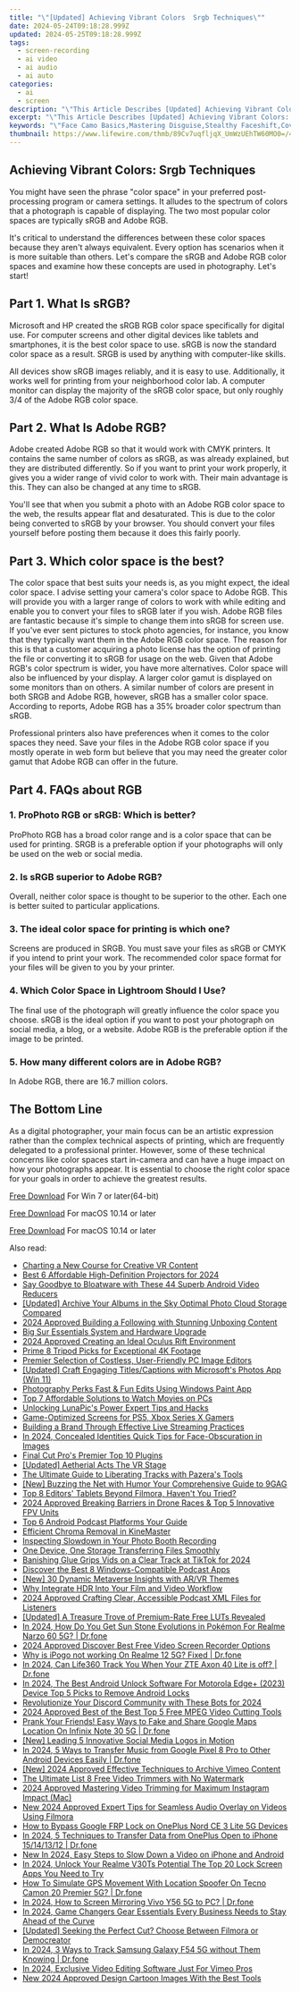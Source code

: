 ```yaml
---
title: "\"[Updated] Achieving Vibrant Colors  Srgb Techniques\""
date: 2024-05-24T09:18:28.999Z
updated: 2024-05-25T09:18:28.999Z
tags: 
  - screen-recording
  - ai video
  - ai audio
  - ai auto
categories: 
  - ai
  - screen
description: "\"This Article Describes [Updated] Achieving Vibrant Colors: Srgb Techniques\""
excerpt: "\"This Article Describes [Updated] Achieving Vibrant Colors: Srgb Techniques\""
keywords: "\"Face Camo Basics,Mastering Disguise,Stealthy Faceshift,Covert Identity Tips,Hide Your Visage Tech,Facial Obfuscation Tools,Techniques for Face-Cloaking\""
thumbnail: https://www.lifewire.com/thmb/89Cv7uqfljqX_UmWzUEhTW60MO0=/400x300/filters:no_upscale():max_bytes(150000):strip_icc()/GettyImages-527951743-5995afca6f53ba00102523d7.jpg
---
```


## Achieving Vibrant Colors: Srgb Techniques

You might have seen the phrase "color space" in your preferred post-processing program or camera settings. It alludes to the spectrum of colors that a photograph is capable of displaying. The two most popular color spaces are typically sRGB and Adobe RGB.

It's critical to understand the differences between these color spaces because they aren't always equivalent. Every option has scenarios when it is more suitable than others. Let's compare the sRGB and Adobe RGB color spaces and examine how these concepts are used in photography. Let's start!

## Part 1\. What Is sRGB?

Microsoft and HP created the sRGB RGB color space specifically for digital use. For computer screens and other digital devices like tablets and smartphones, it is the best color space to use. sRGB is now the standard color space as a result. SRGB is used by anything with computer-like skills.

All devices show sRGB images reliably, and it is easy to use. Additionally, it works well for printing from your neighborhood color lab. A computer monitor can display the majority of the sRGB color space, but only roughly 3/4 of the Adobe RGB color space.

## Part 2\. What Is Adobe RGB?

Adobe created Adobe RGB so that it would work with CMYK printers. It contains the same number of colors as sRGB, as was already explained, but they are distributed differently. So if you want to print your work properly, it gives you a wider range of vivid color to work with. Their main advantage is this. They can also be changed at any time to sRGB.

You'll see that when you submit a photo with an Adobe RGB color space to the web, the results appear flat and desaturated. This is due to the color being converted to sRGB by your browser. You should convert your files yourself before posting them because it does this fairly poorly.

## Part 3\. Which color space is the best?

The color space that best suits your needs is, as you might expect, the ideal color space. I advise setting your camera's color space to Adobe RGB. This will provide you with a larger range of colors to work with while editing and enable you to convert your files to sRGB later if you wish. Adobe RGB files are fantastic because it's simple to change them into sRGB for screen use. If you've ever sent pictures to stock photo agencies, for instance, you know that they typically want them in the Adobe RGB color space. The reason for this is that a customer acquiring a photo license has the option of printing the file or converting it to sRGB for usage on the web. Given that Adobe RGB's color spectrum is wider, you have more alternatives. Color space will also be influenced by your display. A larger color gamut is displayed on some monitors than on others. A similar number of colors are present in both SRGB and Adobe RGB, however, sRGB has a smaller color space. According to reports, Adobe RGB has a 35% broader color spectrum than sRGB.

Professional printers also have preferences when it comes to the color spaces they need. Save your files in the Adobe RGB color space if you mostly operate in web form but believe that you may need the greater color gamut that Adobe RGB can offer in the future.

## Part 4\. FAQs about RGB

### 1\. ProPhoto RGB or sRGB: Which is better?

ProPhoto RGB has a broad color range and is a color space that can be used for printing. SRGB is a preferable option if your photographs will only be used on the web or social media.

### 2\. Is sRGB superior to Adobe RGB?

Overall, neither color space is thought to be superior to the other. Each one is better suited to particular applications.

### 3\. The ideal color space for printing is which one?

Screens are produced in SRGB. You must save your files as sRGB or CMYK if you intend to print your work. The recommended color space format for your files will be given to you by your printer.

### 4\. Which Color Space in Lightroom Should I Use?

The final use of the photograph will greatly influence the color space you choose. sRGB is the ideal option if you want to post your photograph on social media, a blog, or a website. Adobe RGB is the preferable option if the image to be printed.

### 5\. How many different colors are in Adobe RGB?

In Adobe RGB, there are 16.7 million colors.

## The Bottom Line

As a digital photographer, your main focus can be an artistic expression rather than the complex technical aspects of printing, which are frequently delegated to a professional printer. However, some of these technical concerns like color spaces start in-camera and can have a huge impact on how your photographs appear. It is essential to choose the right color space for your goals in order to achieve the greatest results.

[Free Download](https://tools.techidaily.com/wondershare/filmora/download/) For Win 7 or later(64-bit)

[Free Download](https://tools.techidaily.com/wondershare/filmora/download/) For macOS 10.14 or later

[Free Download](https://tools.techidaily.com/wondershare/filmora/download/) For macOS 10.14 or later

<ins class="adsbygoogle"
     style="display:block"
     data-ad-format="autorelaxed"
     data-ad-client="ca-pub-7571918770474297"
     data-ad-slot="1223367746"></ins>

<ins class="adsbygoogle"
     style="display:block"
     data-ad-format="autorelaxed"
     data-ad-client="ca-pub-7571918770474297"
     data-ad-slot="1223367746"></ins>



<ins class="adsbygoogle"
     style="display:block"
     data-ad-client="ca-pub-7571918770474297"
     data-ad-slot="8358498916"
     data-ad-format="auto"
     data-full-width-responsive="true"></ins>


<span class="atpl-alsoreadstyle">Also read:</span>
<div><ul>
<li><a href="https://extra-lessons.techidaily.com/charting-a-new-course-for-creative-vr-content/"><u>Charting a New Course for Creative VR Content</u></a></li>
<li><a href="https://extra-lessons.techidaily.com/best-6-affordable-high-definition-projectors-for-2024/"><u>Best 6 Affordable High-Definition Projectors for 2024</u></a></li>
<li><a href="https://extra-lessons.techidaily.com/say-goodbye-to-bloatware-with-these-44-superb-android-video-reducers/"><u>Say Goodbye to Bloatware with These 44 Superb Android Video Reducers</u></a></li>
<li><a href="https://extra-lessons.techidaily.com/updated-archive-your-albums-in-the-sky-optimal-photo-cloud-storage-compared/"><u>[Updated] Archive Your Albums in the Sky  Optimal Photo Cloud Storage Compared</u></a></li>
<li><a href="https://extra-lessons.techidaily.com/2024-approved-building-a-following-with-stunning-unboxing-content/"><u>2024 Approved  Building a Following with Stunning Unboxing Content</u></a></li>
<li><a href="https://extra-lessons.techidaily.com/big-sur-essentials-system-and-hardware-upgrade/"><u>Big Sur Essentials  System and Hardware Upgrade</u></a></li>
<li><a href="https://extra-lessons.techidaily.com/2024-approved-creating-an-ideal-oculus-rift-environment/"><u>2024 Approved  Creating an Ideal Oculus Rift Environment</u></a></li>
<li><a href="https://extra-lessons.techidaily.com/prime-8-tripod-picks-for-exceptional-4k-footage/"><u>Prime 8 Tripod Picks for Exceptional 4K Footage</u></a></li>
<li><a href="https://extra-lessons.techidaily.com/premier-selection-of-costless-user-friendly-pc-image-editors/"><u>Premier Selection of Costless, User-Friendly PC Image Editors</u></a></li>
<li><a href="https://extra-lessons.techidaily.com/updated-craft-engaging-titlescaptions-with-microsofts-photos-app-win-11/"><u>[Updated] Craft Engaging Titles/Captions with Microsoft's Photos App (Win 11)</u></a></li>
<li><a href="https://extra-lessons.techidaily.com/photography-perks-fast-and-fun-edits-using-windows-paint-app/"><u>Photography Perks  Fast & Fun Edits Using Windows Paint App</u></a></li>
<li><a href="https://extra-lessons.techidaily.com/top-7-affordable-solutions-to-watch-movies-on-pcs/"><u>Top 7 Affordable Solutions to Watch Movies on PCs</u></a></li>
<li><a href="https://extra-lessons.techidaily.com/unlocking-lunapics-power-expert-tips-and-hacks/"><u>Unlocking LunaPic's Power  Expert Tips and Hacks</u></a></li>
<li><a href="https://extra-lessons.techidaily.com/game-optimized-screens-for-ps5-xbox-series-x-gamers/"><u>Game-Optimized Screens for PS5, Xbox Series X Gamers</u></a></li>
<li><a href="https://extra-lessons.techidaily.com/building-a-brand-through-effective-live-streaming-practices/"><u>Building a Brand Through Effective Live Streaming Practices</u></a></li>
<li><a href="https://extra-lessons.techidaily.com/in-2024-concealed-identities-quick-tips-for-face-obscuration-in-images/"><u>In 2024, Concealed Identities  Quick Tips for Face-Obscuration in Images</u></a></li>
<li><a href="https://extra-lessons.techidaily.com/final-cut-pros-premier-top-10-plugins/"><u>Final Cut Pro's Premier Top 10 Plugins</u></a></li>
<li><a href="https://extra-lessons.techidaily.com/updated-aetherial-acts-the-vr-stage/"><u>[Updated] Aetherial Acts  The VR Stage</u></a></li>
<li><a href="https://extra-lessons.techidaily.com/the-ultimate-guide-to-liberating-tracks-with-pazeras-tools/"><u>The Ultimate Guide to Liberating Tracks with Pazera's Tools</u></a></li>
<li><a href="https://extra-lessons.techidaily.com/new-buzzing-the-net-with-humor-your-comprehensive-guide-to-9gag/"><u>[New] Buzzing the Net with Humor  Your Comprehensive Guide to 9GAG</u></a></li>
<li><a href="https://extra-lessons.techidaily.com/top-8-editors-tablets-beyond-filmora-havent-you-tried/"><u>Top 8 Editors' Tablets  Beyond Filmora, Haven't You Tried?</u></a></li>
<li><a href="https://extra-lessons.techidaily.com/2024-approved-breaking-barriers-in-drone-races-and-top-5-innovative-fpv-units/"><u>2024 Approved  Breaking Barriers in Drone Races & Top 5 Innovative FPV Units</u></a></li>
<li><a href="https://extra-lessons.techidaily.com/top-6-android-podcast-platforms-your-guide/"><u>Top 6 Android Podcast Platforms  Your Guide</u></a></li>
<li><a href="https://extra-lessons.techidaily.com/efficient-chroma-removal-in-kinemaster/"><u>Efficient Chroma Removal in KineMaster</u></a></li>
<li><a href="https://extra-lessons.techidaily.com/inspecting-slowdown-in-your-photo-booth-recording/"><u>Inspecting Slowdown in Your Photo Booth Recording</u></a></li>
<li><a href="https://extra-lessons.techidaily.com/one-device-one-storage-transferring-files-smoothly/"><u>One Device, One Storage  Transferring Files Smoothly</u></a></li>
<li><a href="https://extra-lessons.techidaily.com/banishing-glue-grips-vids-on-a-clear-track-at-tiktok-for-2024/"><u>Banishing Glue Grips  Vids on a Clear Track at TikTok for 2024</u></a></li>
<li><a href="https://extra-lessons.techidaily.com/discover-the-best-8-windows-compatible-podcast-apps/"><u>Discover the Best 8 Windows-Compatible Podcast Apps</u></a></li>
<li><a href="https://extra-lessons.techidaily.com/new-30-dynamic-metaverse-insights-with-arvr-themes/"><u>[New] 30 Dynamic Metaverse Insights with AR/VR Themes</u></a></li>
<li><a href="https://extra-lessons.techidaily.com/why-integrate-hdr-into-your-film-and-video-workflow/"><u>Why Integrate HDR Into Your Film and Video Workflow</u></a></li>
<li><a href="https://extra-lessons.techidaily.com/2024-approved-crafting-clear-accessible-podcast-xml-files-for-listeners/"><u>2024 Approved  Crafting Clear, Accessible Podcast XML Files for Listeners</u></a></li>
<li><a href="https://extra-lessons.techidaily.com/updated-a-treasure-trove-of-premium-rate-free-luts-revealed/"><u>[Updated] A Treasure Trove of Premium-Rate Free LUTs Revealed</u></a></li>
<li><a href="https://pokemon-go-android.techidaily.com/in-2024-how-do-you-get-sun-stone-evolutions-in-pokemon-for-realme-narzo-60-5g-drfone-by-drfone-virtual-android/"><u>In 2024, How Do You Get Sun Stone Evolutions in Pokémon For Realme Narzo 60 5G? | Dr.fone</u></a></li>
<li><a href="https://remote-screen-capture.techidaily.com/2024-approved-discover-best-free-video-screen-recorder-options/"><u>2024 Approved  Discover Best Free Video Screen Recorder Options</u></a></li>
<li><a href="https://pokemon-go-android.techidaily.com/why-is-ipogo-not-working-on-realme-12-5g-fixed-drfone-by-drfone-virtual-android/"><u>Why is iPogo not working On Realme 12 5G? Fixed | Dr.fone</u></a></li>
<li><a href="https://review-topics.techidaily.com/in-2024-can-life360-track-you-when-your-zte-axon-40-lite-is-off-drfone-by-drfone-virtual-android/"><u>In 2024, Can Life360 Track You When Your ZTE Axon 40 Lite is off? | Dr.fone</u></a></li>
<li><a href="https://sim-unlock.techidaily.com/in-2024-the-best-android-unlock-software-for-motorola-edgeplus-2023-device-top-5-picks-to-remove-android-locks-by-drfone-android/"><u>In 2024, The Best Android Unlock Software For Motorola Edge+ (2023) Device Top 5 Picks to Remove Android Locks</u></a></li>
<li><a href="https://discord-videos.techidaily.com/revolutionize-your-discord-community-with-these-bots-for-2024/"><u>Revolutionize Your Discord Community with These Bots for 2024</u></a></li>
<li><a href="https://smart-video-creator.techidaily.com/2024-approved-best-of-the-best-top-5-free-mpeg-video-cutting-tools/"><u>2024 Approved Best of the Best Top 5 Free MPEG Video Cutting Tools</u></a></li>
<li><a href="https://fake-location.techidaily.com/prank-your-friends-easy-ways-to-fake-and-share-google-maps-location-on-infinix-note-30-5g-drfone-by-drfone-virtual-android/"><u>Prank Your Friends! Easy Ways to Fake and Share Google Maps Location On Infinix Note 30 5G | Dr.fone</u></a></li>
<li><a href="https://discord-videos.techidaily.com/new-leading-5-innovative-social-media-logos-in-motion/"><u>[New] Leading 5 Innovative Social Media Logos in Motion</u></a></li>
<li><a href="https://android-transfer.techidaily.com/in-2024-5-ways-to-transfer-music-from-google-pixel-8-pro-to-other-android-devices-easily-drfone-by-drfone-transfer-from-android-transfer-from-android/"><u>In 2024, 5 Ways to Transfer Music from Google Pixel 8 Pro to Other Android Devices Easily | Dr.fone</u></a></li>
<li><a href="https://video-screen-grab.techidaily.com/new-2024-approved-effective-techniques-to-archive-vimeo-content/"><u>[New] 2024 Approved  Effective Techniques to Archive Vimeo Content</u></a></li>
<li><a href="https://ai-vdieo-software.techidaily.com/the-ultimate-list-8-free-video-trimmers-with-no-watermark/"><u>The Ultimate List 8 Free Video Trimmers with No Watermark</u></a></li>
<li><a href="https://instagram-videos.techidaily.com/2024-approved-mastering-video-trimming-for-maximum-instagram-impact-mac/"><u>2024 Approved  Mastering Video Trimming for Maximum Instagram Impact (Mac)</u></a></li>
<li><a href="https://audio-editing.techidaily.com/new-2024-approved-expert-tips-for-seamless-audio-overlay-on-videos-using-filmora/"><u>New 2024 Approved Expert Tips for Seamless Audio Overlay on Videos Using Filmora</u></a></li>
<li><a href="https://android-frp.techidaily.com/how-to-bypass-google-frp-lock-on-oneplus-nord-ce-3-lite-5g-devices-by-drfone-android/"><u>How to Bypass Google FRP Lock on OnePlus Nord CE 3 Lite 5G Devices</u></a></li>
<li><a href="https://android-transfer.techidaily.com/in-2024-5-techniques-to-transfer-data-from-oneplus-open-to-iphone-15141312-drfone-by-drfone-transfer-from-android-transfer-from-android/"><u>In 2024, 5 Techniques to Transfer Data from OnePlus Open to iPhone 15/14/13/12 | Dr.fone</u></a></li>
<li><a href="https://ai-video-editing.techidaily.com/new-in-2024-easy-steps-to-slow-down-a-video-on-iphone-and-android/"><u>New In 2024, Easy Steps to Slow Down a Video on iPhone and Android</u></a></li>
<li><a href="https://easy-unlock-android.techidaily.com/in-2024-unlock-your-realme-v30ts-potential-the-top-20-lock-screen-apps-you-need-to-try-by-drfone-android/"><u>In 2024, Unlock Your Realme V30Ts Potential The Top 20 Lock Screen Apps You Need to Try</u></a></li>
<li><a href="https://fake-location.techidaily.com/how-to-simulate-gps-movement-with-location-spoofer-on-tecno-camon-20-premier-5g-drfone-by-drfone-virtual-android/"><u>How To Simulate GPS Movement With Location Spoofer On Tecno Camon 20 Premier 5G? | Dr.fone</u></a></li>
<li><a href="https://screen-mirror.techidaily.com/in-2024-how-to-screen-mirroring-vivo-y56-5g-to-pc-drfone-by-drfone-android/"><u>In 2024, How to Screen Mirroring Vivo Y56 5G to PC? | Dr.fone</u></a></li>
<li><a href="https://facebook-clips.techidaily.com/in-2024-game-changers-gear-essentials-every-business-needs-to-stay-ahead-of-the-curve/"><u>In 2024, Game Changers Gear  Essentials Every Business Needs to Stay Ahead of the Curve</u></a></li>
<li><a href="https://screen-recording.techidaily.com/updated-seeking-the-perfect-cut-choose-between-filmora-or-democreator/"><u>[Updated] Seeking the Perfect Cut? Choose Between Filmora or Democreator</u></a></li>
<li><a href="https://android-location-track.techidaily.com/in-2024-3-ways-to-track-samsung-galaxy-f54-5g-without-them-knowing-drfone-by-drfone-virtual-android/"><u>In 2024, 3 Ways to Track Samsung Galaxy F54 5G without Them Knowing | Dr.fone</u></a></li>
<li><a href="https://vimeo-videos.techidaily.com/in-2024-exclusive-video-editing-software-just-for-vimeo-pros/"><u>In 2024, Exclusive Video Editing Software Just For Vimeo Pros</u></a></li>
<li><a href="https://ai-topics.techidaily.com/new-2024-approved-design-cartoon-images-with-the-best-tools/"><u>New 2024 Approved Design Cartoon Images With the Best Tools</u></a></li>
</ul></div>

